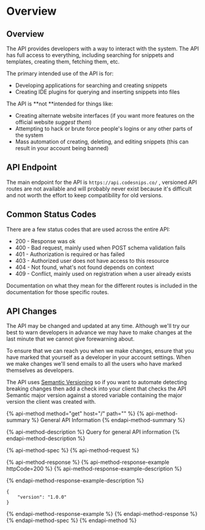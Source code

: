 # Overview

## Overview

The API provides developers with a way to interact with the system. The API has full access to everything, including searching for snippets and templates, creating them, fetching them, etc.

The primary intended use of the API is for:

* Developing applications for searching and creating snippets
* Creating IDE plugins for querying and inserting snippets into files

The API is **not **intended for things like:

* Creating alternate website interfaces \(if you want more features on the official website _suggest them_\)
* Attempting to hack or brute force people's logins or any other parts of the system
* Mass automation of creating, deleting, and editing snippets \(this can result in your account being banned\)

## API Endpoint

The main endpoint for the API is `https://api.codesnips.co/` , versioned API routes are not available and will probably never exist because it's difficult and not worth the effort to keep compatibility for old versions.  

## Common Status Codes

There are a few status codes that are used across the entire API:

* 200 - Response was ok
* 400 - Bad request, mainly used when POST schema validation fails
* 401 - Authorization is required or has failed
* 403 - Authorized user does not have access to this resource
* 404 - Not found, what's not found depends on context
* 409 - Conflict, mainly used on registration when a user already exists

Documentation on what they mean for the different routes is included in the documentation for those specific routes.

## API Changes

The API may be changed and updated at any time. Although we'll try our best to warn developers in advance we may have to make changes at the last minute that we cannot give forewarning about.

To ensure that we can reach you when we make changes, ensure that you have marked that yourself as a developer in your account settings. When we make changes we'll send emails to all the users who have marked themselves as developers. 

The API uses [Semantic Versioning](https://semver.org/) so if you want to automate detecting breaking changes then add a check into your client that checks the API Semantic major version against a stored variable containing the major version the client was created with.

{% api-method method="get" host="/" path="" %}
{% api-method-summary %}
General API Information
{% endapi-method-summary %}

{% api-method-description %}
Query for general API information
{% endapi-method-description %}

{% api-method-spec %}
{% api-method-request %}

{% api-method-response %}
{% api-method-response-example httpCode=200 %}
{% api-method-response-example-description %}

{% endapi-method-response-example-description %}

```
{
    "version": "1.0.0"
}
```
{% endapi-method-response-example %}
{% endapi-method-response %}
{% endapi-method-spec %}
{% endapi-method %}



